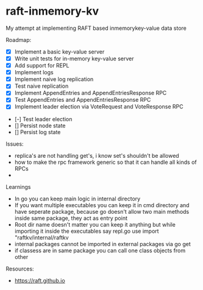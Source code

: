 # raft-inmemory-kv

My attempt at implementing RAFT based inmemorykey-value data store

Roadmap:

- [X] Implement a basic key-value server
- [X] Write unit tests for in-memory key-value server
- [X] Add support for REPL
- [X] Implement logs
- [X] Implement naive log replication
- [X] Test naive replication
- [X] Implement AppendEntries and AppendEntriesResponse RPC
- [X] Test AppendEntries and AppendEntriesResponse RPC
- [X] Implement leader election via VoteRequest and VoteResponse RPC
- [-] Test leader election
- [] Persist node state
- [] Persist log state

Issues:

- replica's are not handling get's, i know set's shouldn't be allowed
- how to make the rpc framework generic so that it can handle all kinds of RPCs
-

Learnings

- In go you can keep main logic in internal directory
- If you want multiple executables you can keep it in cmd directory and have seperate package, because go doesn't allow two main methods inside same package, they act as entry point
- Root dir name doesn't matter you can keep it anything but while importing it inside
the executables say repl.go use import "raftkv/internal/raftkv
- internal packages cannot be imported in external packages via go get
- if classess are in same package you can call one class objects from other

Resources:
- https://raft.github.io
